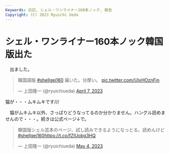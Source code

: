 ```yaml
---
Keywords: 日記, シェル・ワンライナー160本ノック, 報告
Copyright: (C) 2023 Ryuichi Ueda
---
```


# シェル・ワンライナー160本ノック韓国版出た

　出ました。

<blockquote class="twitter-tweet" data-partner="tweetdeck"><p lang="ja" dir="ltr">韓国語版 <a href="https://twitter.com/hashtag/shellgei160?src=hash&amp;ref_src=twsrc%5Etfw">#shellgei160</a> 届いた。分厚い。 <a href="https://t.co/UIxHOznFin">pic.twitter.com/UIxHOznFin</a></p>&mdash; 上田隆一 (@ryuichiueda) <a href="https://twitter.com/ryuichiueda/status/1644174756198100992?ref_src=twsrc%5Etfw">April 7, 2023</a></blockquote>
<script async src="https://platform.twitter.com/widgets.js" charset="utf-8"></script>

猫が・・・ムキムキです///


　猫がムキムキ以外、さっぱりどうなってるのか分かりません。ハングル読めませんので・・・。続きは公式ページ↓で。

<blockquote class="twitter-tweet" data-partner="tweetdeck"><p lang="ja" dir="ltr">韓国版シェル芸本のページ、試し読みできるようになっとる。読めんけど <a href="https://twitter.com/hashtag/shellgei160?src=hash&amp;ref_src=twsrc%5Etfw">#shellgei160</a><a href="https://t.co/fZIUobg3HQ">https://t.co/fZIUobg3HQ</a></p>&mdash; 上田隆一 (@ryuichiueda) <a href="https://twitter.com/ryuichiueda/status/1654038317732859905?ref_src=twsrc%5Etfw">May 4, 2023</a></blockquote>
<script async src="https://platform.twitter.com/widgets.js" charset="utf-8"></script>

